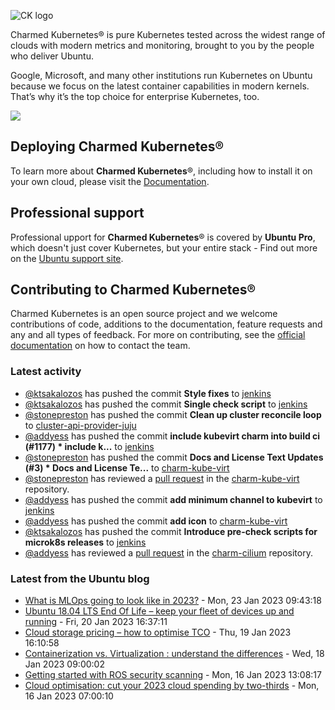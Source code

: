 ![CK logo](https://assets.ubuntu.com/v1/451d4cf4-Charmed+Kubernetes_RGB_onWhite_2022.svg)

Charmed Kubernetes® is pure Kubernetes tested across the widest range of clouds with modern metrics and monitoring, brought to you by the people who deliver Ubuntu.

Google, Microsoft, and many other institutions run Kubernetes on Ubuntu because we focus on the latest container capabilities in modern kernels. That’s why it’s the top choice for enterprise Kubernetes, too.

![](https://assets.ubuntu.com/v1/843c77b6-juju-at-a-glace.svg)

## Deploying Charmed Kubernetes®

To learn more about **Charmed Kubernetes**®, including how to install it on your own cloud, please visit the [Documentation][docs].

## Professional support

Professional upport for **Charmed Kubernetes**® is covered by **Ubuntu Pro**, which doesn't just cover Kubernetes, but your entire stack - Find out more on the [Ubuntu support site](https://ubuntu.com/support).

## Contributing to Charmed Kubernetes®

Charmed Kubernetes is an open source project and we welcome contributions of code, additions to the documentation, feature requests and any and all types of feedback. For more on contributing, see the [official documentation][get-in-touch] on how to contact the team.

<!-- LINKS -->
[docs]: https://ubuntu.com/kubernetes/docs
[get-in-touch]: https://ubuntu.com/kubernetes/docs/get-in-touch

### Latest activity

<!-- activity starts -->
 - [@ktsakalozos](https://github.com/ktsakalozos) has pushed the commit **Style fixes** to [jenkins](https://github.com/charmed-kubernetes/jenkins)
 - [@ktsakalozos](https://github.com/ktsakalozos) has pushed the commit **Single check script** to [jenkins](https://github.com/charmed-kubernetes/jenkins)
 - [@stonepreston](https://github.com/stonepreston) has pushed the commit **Clean up cluster reconcile loop** to [cluster-api-provider-juju](https://github.com/charmed-kubernetes/cluster-api-provider-juju)
 - [@addyess](https://github.com/addyess) has pushed the commit **include kubevirt charm into build ci (#1177)  * include k...** to [jenkins](https://github.com/charmed-kubernetes/jenkins)
 - [@stonepreston](https://github.com/stonepreston) has pushed the commit **Docs and License Text Updates (#3)  * Docs and License Te...** to [charm-kube-virt](https://github.com/charmed-kubernetes/charm-kube-virt)
 - [@stonepreston](https://github.com/stonepreston) has reviewed a [pull request](https://github.com/charmed-kubernetes/charm-kube-virt/pull/3) in the [charm-kube-virt](https://github.com/charmed-kubernetes/charm-kube-virt) repository.
 - [@addyess](https://github.com/addyess) has pushed the commit **add minimum channel to kubevirt** to [jenkins](https://github.com/charmed-kubernetes/jenkins)
 - [@addyess](https://github.com/addyess) has pushed the commit **add icon** to [charm-kube-virt](https://github.com/charmed-kubernetes/charm-kube-virt)
 - [@ktsakalozos](https://github.com/ktsakalozos) has pushed the commit **Introduce pre-check scripts for microk8s releases** to [jenkins](https://github.com/charmed-kubernetes/jenkins)
 - [@addyess](https://github.com/addyess) has reviewed a [pull request](https://github.com/charmed-kubernetes/charm-cilium/pull/2) in the [charm-cilium](https://github.com/charmed-kubernetes/charm-cilium) repository.
<!-- activity ends -->

<!-- roadmap starts -->

<!-- roadmap ends -->

### Latest from the Ubuntu blog

<!-- blog starts -->
* [What is MLOps going to look like in 2023?](https://ubuntu.com//blog/mlops-in-2023) - Mon, 23 Jan 2023 09:43:18 
* [Ubuntu 18.04 LTS End Of Life &#8211; keep your fleet of devices up and running](https://ubuntu.com//blog/ubuntu-18-04-lts-end-of-life-keep-your-fleet-of-devices-up-and-running) - Fri, 20 Jan 2023 16:37:11 
* [Cloud storage pricing &#8211; how to optimise TCO](https://ubuntu.com//blog/cloud-storage-pricing-how-to-optimise-tco) - Thu, 19 Jan 2023 16:10:58 
* [Containerization vs. Virtualization : understand the differences](https://ubuntu.com//blog/containerization-vs-virtualization) - Wed, 18 Jan 2023 09:00:02 
* [Getting started with ROS security scanning](https://ubuntu.com//blog/getting-started-with-ros-security-scanning) - Mon, 16 Jan 2023 13:08:17 
* [Cloud optimisation: cut your 2023 cloud spending by two-thirds](https://ubuntu.com//blog/cloud-optimisation) - Mon, 16 Jan 2023 07:00:10 
<!-- blog ends -->
